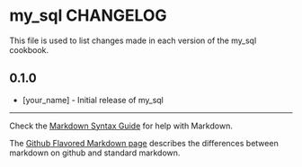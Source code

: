 # my_sql CHANGELOG

This file is used to list changes made in each version of the my_sql cookbook.

## 0.1.0
- [your_name] - Initial release of my_sql

- - -
Check the [Markdown Syntax Guide](http://daringfireball.net/projects/markdown/syntax) for help with Markdown.

The [Github Flavored Markdown page](http://github.github.com/github-flavored-markdown/) describes the differences between markdown on github and standard markdown.
